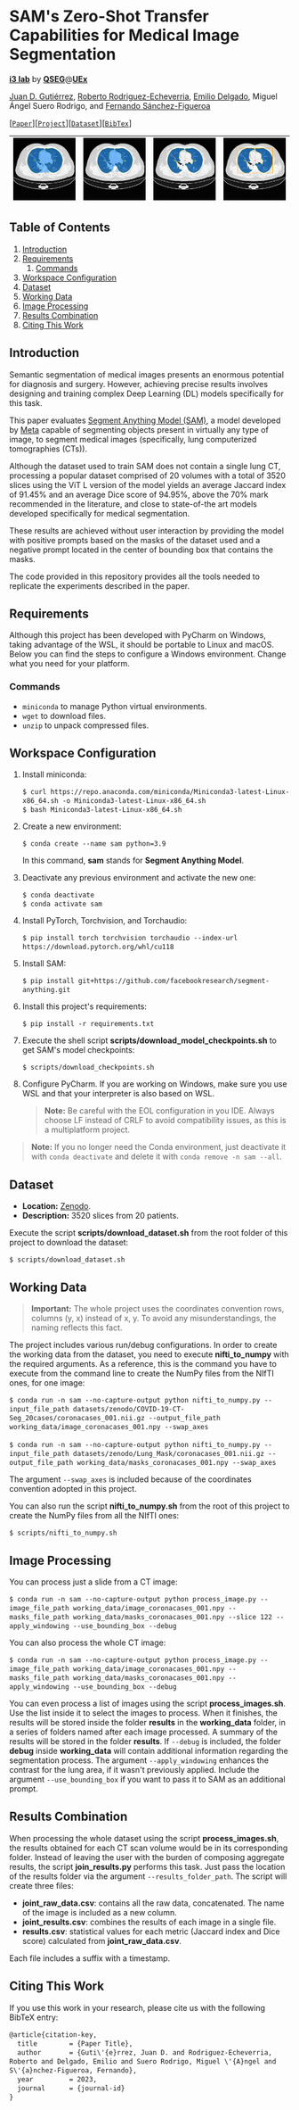 # SAM's Zero-Shot Transfer Capabilities for Medical Image Segmentation

**[i3 lab][i3lab]** by **[QSEG][qseg]**@**[UEx][uex]**

[Juan D. Gutiérrez][jdg], [Roberto Rodriguez-Echeverria][rre], [Emilio Delgado][ed], Miguel Ángel Suero Rodrigo, and [Fernando Sánchez-Figueroa][fsf]

[[`Paper`][paper]][[`Project`][project]][[`Dataset`][dataset]][[`BibTex`][bibtex]]

| ![](images/slice_177_prediction_1.png) | ![](images/slice_177_prediction_2.png) | ![](images/slice_177_prediction_3.png) | ![](images/slice_177_prediction_4.png) |
|----------------------------------------|----------------------------------------|----------------------------------------|----------------------------------------|

[i3lab]: https://i3lab.unex.es/ "i3 lab"
[qseg]: https://quercusseg.unex.es/ "Quercus Software Engineering Group"
[uex]: https://www.unex.es/ "Universidad de Extremadura"

[jdg]: https://i3lab.unex.es/author/juan-d.-gutierrez/ "Juan D. Gutiérrez"
[rre]: https://i3lab.unex.es/author/roberto-rodriguez-echeverria/ "Roberto Rodriguez-Echeverria"
[ed]: https://i3lab.unex.es/author/emilio-delgado/ "Emilio Delgado"
[fsf]: https://i3lab.unex.es/author/fernando-sanchez-figueroa/ "Fernando Sánchez-Figueroa"

[paper]: https://i3lab.unex.es/ ""
[project]: https://i3lab.unex.es/project/sam-letter/ "SAM's IEEE Signal Processing Letters"
[dataset]: #dataset "Dataset"
[bibtex]: #citing-this-work "Citing This Work"

## Table of Contents

1. [Introduction](#introduction)
2. [Requirements](#requirements)
   1. [Commands](#commands)
3. [Workspace Configuration](#workspace-configuration)
4. [Dataset](#dataset)
5. [Working Data](#working-data)
6. [Image Processing](#image-processing)
7. [Results Combination](#results-combination)
8. [Citing This Work](#citing-this-work)

## Introduction

Semantic segmentation of medical images presents an enormous potential for diagnosis and surgery.
However, achieving precise results involves designing and training complex Deep Learning (DL) models specifically for this task.

This paper evaluates [Segment Anything Model (SAM)][sam], a model developed by [Meta][meta] capable of segmenting objects present in virtually any type of image, to segment medical images (specifically, lung computerized tomographies (CTs)).

Although the dataset used to train SAM does not contain a single lung CT, processing a popular dataset comprised of 20 volumes with a total of 3520 slices using the ViT L version of the model yields an average Jaccard index of 91.45% and an average Dice score of 94.95%, above the 70% mark recommended in the literature, and close to state-of-the art models developed specifically for medical segmentation.

These results are achieved without user interaction by providing the model with positive prompts based on the masks of the dataset used and a negative prompt located in the center of bounding box that contains the masks.

The code provided in this repository provides all the tools needed to replicate the experiments described in the paper.

[sam]: https://segment-anything.com/ "Segment Anything Model (SAM): a new AI model from Meta AI that can \"cut out\" any object, in any image, with a single click"
[meta]: https://ai.facebook.com/

## Requirements

Although this project has been developed with PyCharm on Windows, taking advantage of the WSL, it should be portable to Linux and macOS. Below you can find the steps to configure a Windows environment. Change what you need for your platform.

### Commands

- `miniconda` to manage Python virtual environments.
- `wget` to download files.
- `unzip` to unpack compressed files.

## Workspace Configuration

1. Install miniconda:

    ```shell
    $ curl https://repo.anaconda.com/miniconda/Miniconda3-latest-Linux-x86_64.sh -o Miniconda3-latest-Linux-x86_64.sh
    $ bash Miniconda3-latest-Linux-x86_64.sh
    ```

2. Create a new environment:

    ```shell
    $ conda create --name sam python=3.9
    ```

    In this command, **sam** stands for **Segment Anything Model**.

3. Deactivate any previous environment and activate the new one:

    ```shell
    $ conda deactivate
    $ conda activate sam
    ```

4. Install PyTorch, Torchvision, and Torchaudio:

    ```shell
    $ pip install torch torchvision torchaudio --index-url https://download.pytorch.org/whl/cu118
    ```

5. Install SAM:

    ```shell
    $ pip install git+https://github.com/facebookresearch/segment-anything.git
    ```

6. Install this project's requirements:

    ```shell
    $ pip install -r requirements.txt
    ```

7. Execute the shell script **scripts/download_model_checkpoints.sh** to get SAM's model checkpoints:

    ```shell
    $ scripts/download_checkpoints.sh
    ```

8. Configure PyCharm. If you are working on Windows, make sure you use WSL and that your interpreter is also based on WSL.

    > **Note:** Be careful with the EOL configuration in you IDE. Always choose LF instead of CRLF to avoid compatibility issues, as this is a multiplatform project.

> **Note:** If you no longer need the Conda environment, just deactivate it with `conda deactivate` and delete it with `conda remove -n sam --all`.

## Dataset

- **Location:** [Zenodo][dataset_location].
- **Description:** 3520 slices from 20 patients.

Execute the script **scripts/download_dataset.sh** from the root folder of this project to download the dataset:

```shell
$ scripts/download_dataset.sh
```

[dataset_location]: https://zenodo.org/record/3757476 "COVID-19 CT Lung and Infection Segmentation Dataset"

## Working Data

> **Important:** The whole project uses the coordinates convention rows, columns (y, x) instead of x, y. To avoid any misunderstandings, the naming reflects this fact.

The project includes various run/debug configurations. In order to create the working data from the dataset, you need to execute **nifti_to_numpy** with the required arguments. As a reference, this is the command you have to execute from the command line to create the NumPy files from the NIfTI ones, for one image:

```shell
$ conda run -n sam --no-capture-output python nifti_to_numpy.py --input_file_path datasets/zenodo/COVID-19-CT-Seg_20cases/coronacases_001.nii.gz --output_file_path working_data/image_coronacases_001.npy --swap_axes

$ conda run -n sam --no-capture-output python nifti_to_numpy.py --input_file_path datasets/zenodo/Lung_Mask/coronacases_001.nii.gz --output_file_path working_data/masks_coronacases_001.npy --swap_axes
```

The argument `--swap_axes` is included because of the coordinates convention adopted in this project.

You can also run the script **nifti_to_numpy.sh** from the root of this project to create the NumPy files from all the NIfTI ones:

```shell
$ scripts/nifti_to_numpy.sh
```

## Image Processing

You can process just a slide from a CT image:

```shell
$ conda run -n sam --no-capture-output python process_image.py --image_file_path working_data/image_coronacases_001.npy --masks_file_path working_data/masks_coronacases_001.npy --slice 122 --apply_windowing --use_bounding_box --debug 
```

You can also process the whole CT image:

```shell
$ conda run -n sam --no-capture-output python process_image.py --image_file_path working_data/image_coronacases_001.npy --masks_file_path working_data/masks_coronacases_001.npy --apply_windowing --use_bounding_box --debug 
```

You can even process a list of images using the script **process_images.sh**. Use the list inside it to select the images to process. When it finishes, the results will be stored inside the folder **results** in the **working_data** folder, in a series of folders named after each image processed. A summary of the results will be stored in the folder **results**. If `--debug` is included, the folder **debug** inside **working_data** will contain additional information regarding the segmentation process. The argument `--apply_windowing` enhances the contrast for the lung area, if it wasn't previously applied. Include the argument `--use_bounding_box` if you want to pass it to SAM as an additional prompt.

## Results Combination

When processing the whole dataset using the script **process_images.sh**, the results obtained for each CT scan volume would be in its corresponding folder. Instead of leaving the user with the burden of composing aggregate results, the script **join_results.py** performs this task. Just pass the location of the results folder via the argument `--results_folder_path`. The script will create three files:

- **joint_raw_data.csv**: contains all the raw data, concatenated. The name of the image is included as a new column.
- **joint_results.csv**: combines the results of each image in a single file.
- **results.csv**: statistical values for each metric (Jaccard index and Dice score) calculated from **joint_raw_data.csv**.

Each file includes a suffix with a timestamp.

## Citing This Work

If you use this work in your research, please cite us with the following BibTeX entry:

```
@article{citation-key,
  title        = {Paper Title},
  author       = {Guti\'{e}rrez, Juan D. and Rodriguez-Echeverria, Roberto and Delgado, Emilio and Suero Rodrigo, Miguel \'{A}ngel and S\'{a}nchez-Figueroa, Fernando},
  year         = 2023,
  journal      = {journal-id}
}
```
